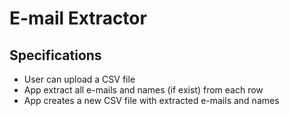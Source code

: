 # E-mail Extractor

## Specifications

- User can upload a CSV file
- App extract all e-mails and names (if exist) from each row
- App creates a new CSV file with extracted e-mails and names
